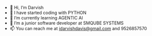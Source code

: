 - 👋 Hi, I’m Darvish 
- 👀 I have started coding with PYTHON
- 🌱 I’m currently learning AGENTIC AI
- 💞️ I’m a junior software developer at SMQUBE SYSTEMS
- 📫 You can reach me at idarvishdavis@gmail.com and 9526857570



